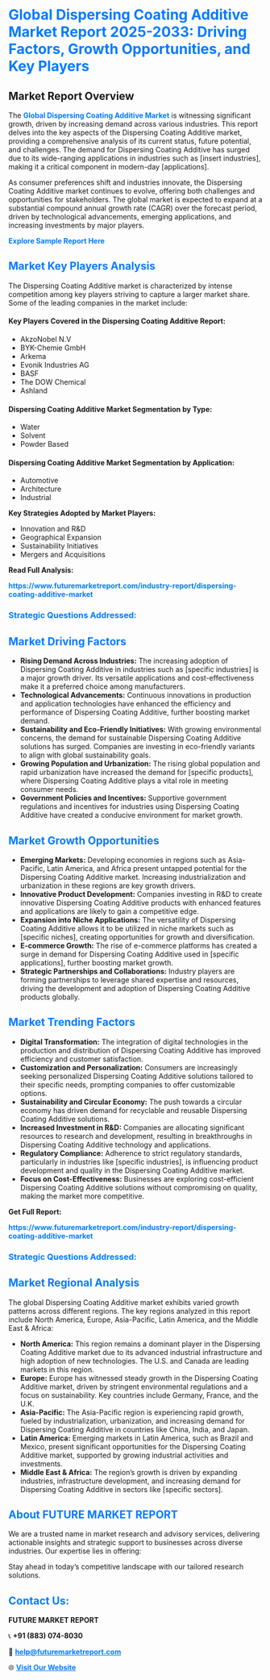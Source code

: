 <h1 style="color: #007BFF;">Global Dispersing Coating Additive Market Report 2025-2033: Driving Factors, Growth Opportunities, and Key Players</h1>

<section id="overview">
<h2>Market Report Overview</h2>
<p>The <a href="https://www.futuremarketreport.com/industry-report/dispersing-coating-additive-market" style="color: #007BFF; text-decoration: none;"><strong>Global Dispersing Coating Additive Market</strong></a> is witnessing significant growth, driven by increasing demand across various industries. This report delves into the key aspects of the Dispersing Coating Additive market, providing a comprehensive analysis of its current status, future potential, and challenges. The demand for Dispersing Coating Additive has surged due to its wide-ranging applications in industries such as [insert industries], making it a critical component in modern-day [applications].</p>
<p>As consumer preferences shift and industries innovate, the Dispersing Coating Additive market continues to evolve, offering both challenges and opportunities for stakeholders. The global market is expected to expand at a substantial compound annual growth rate (CAGR) over the forecast period, driven by technological advancements, emerging applications, and increasing investments by major players.</p>
</section>

<section id="overview">
<p><a href="https://www.futuremarketreport.com/request-sample/reportId=84189" style="color: #007BFF; text-decoration: none;"><strong>Explore Sample Report Here</strong></a></p>
</section>

<section id="key-players">
<h2 style="color: #007BFF;">Market Key Players Analysis</h2>
<p>The Dispersing Coating Additive market is characterized by intense competition among key players striving to capture a larger market share. Some of the leading companies in the market include:</p>
<h4>Key Players Covered in the Dispersing Coating Additive Report:</h4>
<ul><li>AkzoNobel N.V</li><li>BYK-Chemie GmbH</li><li>Arkema</li><li>Evonik Industries AG</li><li>BASF</li><li>The DOW Chemical</li><li>Ashland</li></ul>
<h4>Dispersing Coating Additive Market Segmentation by Type:</h4>
<ul><li>Water</li><li>Solvent</li><li>Powder Based</li></ul>

<h4>Dispersing Coating Additive Market Segmentation by Application:</h4>
<ul><li>Automotive</li><li>Architecture</li><li>Industrial</li></ul>
<p><strong>Key Strategies Adopted by Market Players:</strong></p>
<ul>
<li>Innovation and R&D</li>
<li>Geographical Expansion</li>
<li>Sustainability Initiatives</li>
<li>Mergers and Acquisitions</li>
</ul>
</section>

<section>
<p><strong>Read Full Analysis: </strong></p><a href="https://www.futuremarketreport.com/industry-report/dispersing-coating-additive-market" style="color: #007BFF; text-decoration: none;"><strong>https://www.futuremarketreport.com/industry-report/dispersing-coating-additive-market</strong></a>
<h3 style="color: #007BFF;">Strategic Questions Addressed:</h3>
</section>

<section id="driving-factors">
<h2 style="color: #007BFF;">Market Driving Factors</h2>
<ul>
<li><strong>Rising Demand Across Industries:</strong> The increasing adoption of Dispersing Coating Additive in industries such as [specific industries] is a major growth driver. Its versatile applications and cost-effectiveness make it a preferred choice among manufacturers.</li>
<li><strong>Technological Advancements:</strong> Continuous innovations in production and application technologies have enhanced the efficiency and performance of Dispersing Coating Additive, further boosting market demand.</li>
<li><strong>Sustainability and Eco-Friendly Initiatives:</strong> With growing environmental concerns, the demand for sustainable Dispersing Coating Additive solutions has surged. Companies are investing in eco-friendly variants to align with global sustainability goals.</li>
<li><strong>Growing Population and Urbanization:</strong> The rising global population and rapid urbanization have increased the demand for [specific products], where Dispersing Coating Additive plays a vital role in meeting consumer needs.</li>
<li><strong>Government Policies and Incentives:</strong> Supportive government regulations and incentives for industries using Dispersing Coating Additive have created a conducive environment for market growth.</li>
</ul>
</section>

<section id="growth-opportunities">
<h2 style="color: #007BFF;">Market Growth Opportunities</h2>
<ul>
<li><strong>Emerging Markets:</strong> Developing economies in regions such as Asia-Pacific, Latin America, and Africa present untapped potential for the Dispersing Coating Additive market. Increasing industrialization and urbanization in these regions are key growth drivers.</li>
<li><strong>Innovative Product Development:</strong> Companies investing in R&D to create innovative Dispersing Coating Additive products with enhanced features and applications are likely to gain a competitive edge.</li>
<li><strong>Expansion into Niche Applications:</strong> The versatility of Dispersing Coating Additive allows it to be utilized in niche markets such as [specific niches], creating opportunities for growth and diversification.</li>
<li><strong>E-commerce Growth:</strong> The rise of e-commerce platforms has created a surge in demand for Dispersing Coating Additive used in [specific applications], further boosting market growth.</li>
<li><strong>Strategic Partnerships and Collaborations:</strong> Industry players are forming partnerships to leverage shared expertise and resources, driving the development and adoption of Dispersing Coating Additive products globally.</li>
</ul>
</section>

<section id="trending-factors">
<h2 style="color: #007BFF;">Market Trending Factors</h2>
<ul>
<li><strong>Digital Transformation:</strong> The integration of digital technologies in the production and distribution of Dispersing Coating Additive has improved efficiency and customer satisfaction.</li>
<li><strong>Customization and Personalization:</strong> Consumers are increasingly seeking personalized Dispersing Coating Additive solutions tailored to their specific needs, prompting companies to offer customizable options.</li>
<li><strong>Sustainability and Circular Economy:</strong> The push towards a circular economy has driven demand for recyclable and reusable Dispersing Coating Additive solutions.</li>
<li><strong>Increased Investment in R&D:</strong> Companies are allocating significant resources to research and development, resulting in breakthroughs in Dispersing Coating Additive technology and applications.</li>
<li><strong>Regulatory Compliance:</strong> Adherence to strict regulatory standards, particularly in industries like [specific industries], is influencing product development and quality in the Dispersing Coating Additive market.</li>
<li><strong>Focus on Cost-Effectiveness:</strong> Businesses are exploring cost-efficient Dispersing Coating Additive solutions without compromising on quality, making the market more competitive.</li>
</ul>
</section>

<section>
<p><strong>Get Full Report: </strong></p><a href="https://www.futuremarketreport.com/industry-report/dispersing-coating-additive-market" style="color: #007BFF; text-decoration: none;"><strong>https://www.futuremarketreport.com/industry-report/dispersing-coating-additive-market</strong></a>
<h3 style="color: #007BFF;">Strategic Questions Addressed:</h3>
</section>


<section id="regional-analysis">
<h2 style="color: #007BFF;">Market Regional Analysis</h2>
<p>The global Dispersing Coating Additive market exhibits varied growth patterns across different regions. The key regions analyzed in this report include North America, Europe, Asia-Pacific, Latin America, and the Middle East & Africa:</p>
<ul>
<li><strong>North America:</strong> This region remains a dominant player in the Dispersing Coating Additive market due to its advanced industrial infrastructure and high adoption of new technologies. The U.S. and Canada are leading markets in this region.</li>
<li><strong>Europe:</strong> Europe has witnessed steady growth in the Dispersing Coating Additive market, driven by stringent environmental regulations and a focus on sustainability. Key countries include Germany, France, and the U.K.</li>
<li><strong>Asia-Pacific:</strong> The Asia-Pacific region is experiencing rapid growth, fueled by industrialization, urbanization, and increasing demand for Dispersing Coating Additive in countries like China, India, and Japan.</li>
<li><strong>Latin America:</strong> Emerging markets in Latin America, such as Brazil and Mexico, present significant opportunities for the Dispersing Coating Additive market, supported by growing industrial activities and investments.</li>
<li><strong>Middle East & Africa:</strong> The region’s growth is driven by expanding industries, infrastructure development, and increasing demand for Dispersing Coating Additive in sectors like [specific sectors].</li>
</ul>
</section>

<footer>
<h2 style="color: #007BFF;">About FUTURE MARKET REPORT</h2>
<p>We are a trusted name in market research and advisory services, delivering actionable insights and strategic support to businesses across diverse industries. Our expertise lies in offering:</p>

<p>Stay ahead in today’s competitive landscape with our tailored research solutions.</p>

<h2 style="color: #007BFF;">Contact Us:</h2>
<p><strong>FUTURE MARKET REPORT</strong></p>
<p>📞 <strong>+91 (883) 074-8030</strong></p>
<p>📧 <strong><a href="mailto:help@futuremarketreport.com" style="color: #007BFF;">help@futuremarketreport.com</a></strong></p>
<p>🌐 <strong><a href="https://www.futuremarketreport.com/" style="color: #007BFF;">Visit Our Website</a></strong></p>
</footer>
